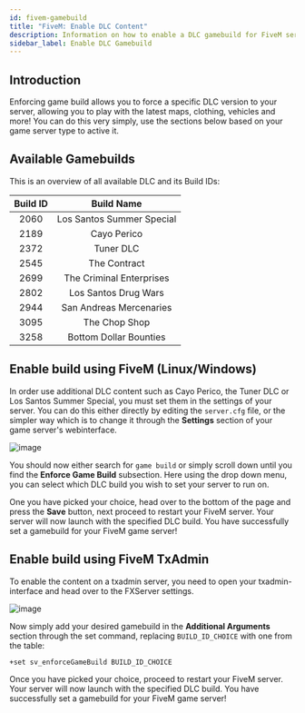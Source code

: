 ```yaml
---
id: fivem-gamebuild
title: "FiveM: Enable DLC Content"
description: Information on how to enable a DLC gamebuild for FiveM servers - ZAP-Hosting.com - Documentation
sidebar_label: Enable DLC Gamebuild
---
```




## Introduction

Enforcing game build allows you to force a specific DLC version to your server, allowing you to play with the latest maps, clothing, vehicles and more! You can do this very simply, use the sections below based on your game server type to active it.



## Available Gamebuilds

This is an overview of all available DLC and its Build IDs: 

| Build ID | Build Name                |
| :------: | :-----------------------: |
| 2060     | Los Santos Summer Special |
| 2189     | Cayo Perico               |
| 2372     | Tuner DLC                 |
| 2545     | The Contract              |
| 2699     | The Criminal Enterprises  |
| 2802     | Los Santos Drug Wars      |
| 2944     | San Andreas Mercenaries   |
| 3095     | The Chop Shop             |
| 3258     | Bottom Dollar Bounties    |



## Enable build using FiveM (Linux/Windows)

In order use additional DLC content such as Cayo Perico, the Tuner DLC or Los Santos Summer Special, you must set them in the settings of your server. You can do this either directly by editing the `server.cfg` file, or the simpler way which is to change it through the **Settings** section of your game server's webinterface.

![image](https://github.com/zaphosting/docs/assets/42719082/1f138326-75f0-4681-8290-ec83312179c3)



You should now either search for `game build` or simply scroll down until you find the **Enforce Game Build** subsection. Here using the drop down menu, you can select which DLC build you wish to set your server to run on. 

One you have picked your choice, head over to the bottom of the page and press the **Save** button, next proceed to restart your FiveM server. Your server will now launch with the specified DLC build. You have successfully set a gamebuild for your FiveM game server!



## Enable build using FiveM TxAdmin

To enable the content on a txadmin server, you need to open your txadmin-interface and head over to the FXServer settings.

![image](https://user-images.githubusercontent.com/13604413/159138094-9d72159c-36f7-4193-aea9-fb1c0260ad04.png)



Now simply add your desired gamebuild in the **Additional Arguments** section through the set command, replacing `BUILD_ID_CHOICE` with one from the table:

```
+set sv_enforceGameBuild BUILD_ID_CHOICE
```

Once you have picked your choice, proceed to restart your FiveM server. Your server will now launch with the specified DLC build. You have successfully set a gamebuild for your FiveM game server!
